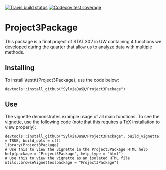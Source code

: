 <!-- badges: start -->
  [![Travis build status](https://travis-ci.org/SylviaDu99/Project3Package.svg?branch=master)](https://travis-ci.org/SylviaDu99/Project3Package)
  [![Codecov test coverage](https://codecov.io/gh/SylviaDu99/Project3Package/branch/master/graph/badge.svg)](https://codecov.io/gh/SylviaDu99/Project3Package?branch=master)
<!-- badges: end -->

# Project3Package

This package is a final project of STAT 302 in UW containing 4 functions we 
developed during the quarter that allow us to analyze data with multiple methods.

## Installing

To install \testtt{Project3Package}, use the code below:

```{r, eval = FALSE}
devtools::install_github("SylviaDu99/Project3Package")
```
## Use

The vignette demonstrates example usage of all main functions. To see the vignette, use the following code (note that this requires a TeX installation to view properly):

```{r, eval = FALSE}
devtools::install_github("SylviaDu99/Project3Package", build_vignette = TRUE, build_opts = c())
library(Project3Package)
# Use this to view the vignette in the Project3Package HTML help
help(package = "Project3Package", help_type = "html")
# Use this to view the vignette as an isolated HTML file
utils::browseVignettes(package = "Project3Package")
```
